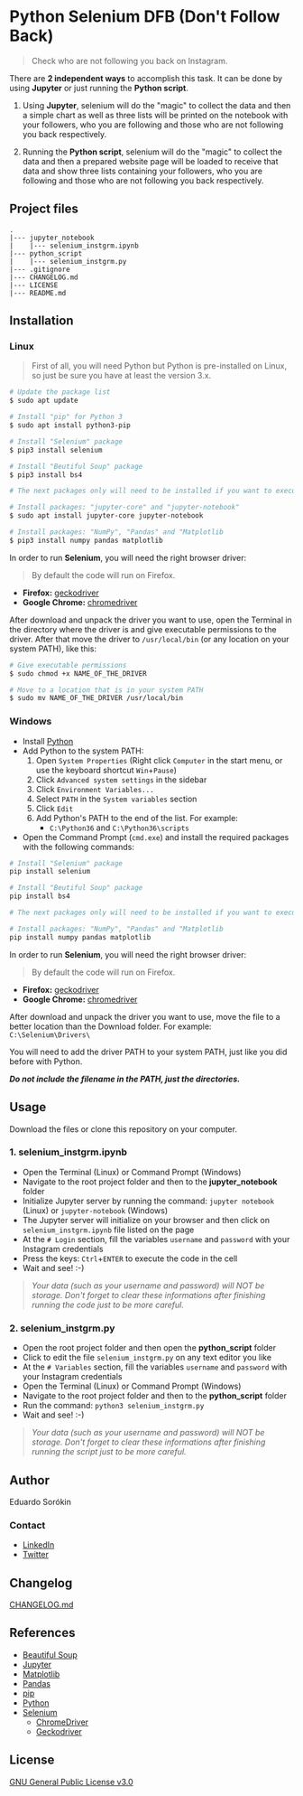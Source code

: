 # Python Selenium DFB (Don't Follow Back)

> Check who are not following you back on Instagram.

There are **2 independent ways** to accomplish this task. It can be done by using **Jupyter** or just running the **Python script**.

1. Using **Jupyter**, selenium will do the "magic" to collect the data and then a simple chart as well as three lists will be printed on the notebook with your followers, who you are following and those who are not following you back respectively.

2. Running the **Python script**, selenium will do the "magic" to collect the data and then a prepared website page will be loaded to receive that data and show three lists containing your followers, who you are following and those who are not following you back respectively.

## Project files

```text
.
|--- jupyter_notebook
|    |--- selenium_instgrm.ipynb
|--- python_script
|    |--- selenium_instgrm.py
|--- .gitignore
|--- CHANGELOG.md
|--- LICENSE
|--- README.md
```

## Installation

### Linux

> First of all, you will need Python but Python is pre-installed on Linux, so just be sure you have at least the version 3.x.

```bash
# Update the package list
$ sudo apt update

# Install "pip" for Python 3
$ sudo apt install python3-pip

# Install "Selenium" package
$ pip3 install selenium

# Install "Beutiful Soup" package
$ pip3 install bs4

# The next packages only will need to be installed if you want to execute the code using Jupyter

# Install packages: "jupyter-core" and "jupyter-notebook"
$ sudo apt install jupyter-core jupyter-notebook

# Install packages: "NumPy", "Pandas" and "Matplotlib
$ pip3 install numpy pandas matplotlib
```

In order to run **Selenium**, you will need the right browser driver:

> By default the code will run on Firefox.

- **Firefox:** [geckodriver](https://github.com/mozilla/geckodriver/releases)
- **Google Chrome:** [chromedriver](https://sites.google.com/a/chromium.org/chromedriver/downloads)

After download and unpack the driver you want to use, open the Terminal in the directory where the driver is and give executable permissions to the driver. After that move the driver to `/usr/local/bin` (or any location on your system PATH), like this:

```bash
# Give executable permissions
$ sudo chmod +x NAME_OF_THE_DRIVER

# Move to a location that is in your system PATH
$ sudo mv NAME_OF_THE_DRIVER /usr/local/bin
```

### Windows

- Install [Python](https://www.python.org/downloads)
- Add Python to the system PATH:
    1. Open `System Properties` (Right click `Computer` in the start menu, or use the keyboard shortcut `Win`+`Pause`)
    2. Click `Advanced system settings` in the sidebar
    3. Click `Environment Variables...`
    4. Select `PATH` in the `System variables` section
    5. Click `Edit`
    6. Add Python's PATH to the end of the list. For example:
        - `C:\Python36` and `C:\Python36\scripts`
- Open the Command Prompt (`cmd.exe`) and install the required packages with the following commands:

```bash
# Install "Selenium" package
pip install selenium

# Install "Beutiful Soup" package
pip install bs4

# The next packages only will need to be installed if you want to execute the code using Jupyter

# Install packages: "NumPy", "Pandas" and "Matplotlib
pip install numpy pandas matplotlib
```
In order to run **Selenium**, you will need the right browser driver:

> By default the code will run on Firefox.

- **Firefox:** [geckodriver](https://github.com/mozilla/geckodriver/releases)
- **Google Chrome:** [chromedriver](https://sites.google.com/a/chromium.org/chromedriver/downloads)

After download and unpack the driver you want to use, move the file to a better location than the Download folder. For example: `C:\Selenium\Drivers\`

You will need to add the driver PATH to your system PATH, just like you did before with Python.

**_Do not include the filename in the PATH, just the directories._**

## Usage

Download the files or clone this repository on your computer.

### 1. selenium_instgrm.ipynb

- Open the Terminal (Linux) or Command Prompt (Windows)
- Navigate to the root project folder and then to the **jupyter_notebook** folder
- Initialize Jupyter server by running the command: `jupyter notebook` (Linux) or `jupyter-notebook` (Windows)
- The Jupyter server will initialize on your browser and then click on `selenium_instgrm.ipynb` file listed on the page
- At the `# Login` section, fill the variables `username` and `password` with your Instagram credentials
- Press the keys: `Ctrl`+`ENTER` to execute the code in the cell
- Wait and see! :-)

> _Your data (such as your username and password) will NOT be storage. Don't forget to clear these informations after finishing running the code just to be more careful._

### 2. selenium_instgrm.py

- Open the root project folder and then open the **python_script** folder
- Click to edit the file `selenium_instgrm.py` on any text editor you like
- At the `# Variables` section, fill the variables `username` and `password` with your Instagram credentials
- Open the Terminal (Linux) or Command Prompt (Windows)
- Navigate to the root project folder and then to the **python_script** folder
- Run the command: `python3 selenium_instgrm.py`
- Wait and see! :-)

> _Your data (such as your username and password) will NOT be storage. Don't forget to clear these informations after finishing running the script just to be more careful._

## Author

Eduardo Sorókin

### Contact

- [LinkedIn](https://linkedin.com/in/eduardosorokin)
- [Twitter](https://twitter.com/EduardoSorokin)

## Changelog

[CHANGELOG.md](CHANGELOG.md)

## References

- [Beautiful Soup](https://www.crummy.com/software/BeautifulSoup/bs4/doc)
- [Jupyter](http://jupyter.org)
- [Matplotlib](https://matplotlib.org)
- [Pandas](https://pandas.pydata.org)
- [pip](https://pypi.org/project/pip)
- [Python](https://www.python.org)
- [Selenium](https://selenium-python.readthedocs.io)
    - [ChromeDriver](https://sites.google.com/a/chromium.org/chromedriver/downloads)
    - [Geckodriver](https://github.com/mozilla/geckodriver/releases)

## License

[GNU General Public License v3.0](https://github.com/EduardoSorokin/python-selenium-dfb/blob/master/LICENSE)
